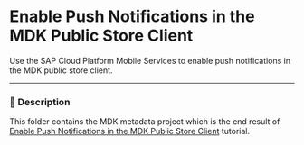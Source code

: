 # Enable Push Notifications in the MDK Public Store Client
Use the SAP Cloud Platform Mobile Services to enable push notifications in the MDK public store client.

***
### 📌 Description

This folder contains the MDK metadata project which is the end result of [Enable Push Notifications in the MDK Public Store Client](https://developers.sap.com/tutorials/cp-mobile-dev-kit-push.html) tutorial.
